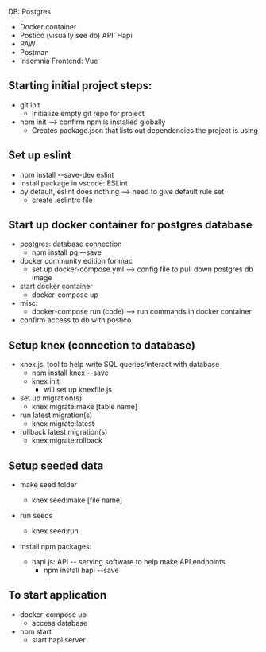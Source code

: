 DB: Postgres
- Docker container
- Postico (visually see db)
API: Hapi
- PAW
- Postman
- Insomnia
Frontend: Vue

## Starting initial project steps:
- git init
    - Initialize empty git repo for project
- npm init --> confirm npm is installed globally
    - Creates package.json that lists out dependencies the project is using

## Set up eslint
- npm install --save-dev eslint
- install package in vscode: ESLint
- by default, eslint does nothing --> need to give default rule set
    - create .eslintrc file

## Start up docker container for postgres database
- postgres: database connection
    - npm install pg --save
 - docker community edition for mac
    - set up docker-compose.yml --> config file to pull down postgres db image
- start docker container
    - docker-compose up
- misc:
    - docker-compose run (code) --> run commands in docker container
- confirm access to db with postico

## Setup knex (connection to database)
- knex.js: tool to help write SQL queries/interact with database
    - npm install knex --save
    - knex init
        - will set up knexfile.js
- set up migration(s)
    - knex migrate:make [table name]
- run latest migration(s)
    - knex migrate:latest
- rollback latest migration(s)
    - knex migrate:rollback

## Setup seeded data
- make seed folder
    - knex seed:make [file name]
- run seeds
    - knex seed:run

- install npm packages:
    - hapi.js: API -- serving software to help make API endpoints 
        - npm install hapi --save

## To start application
- docker-compose up 
    - access database
- npm start
    - start hapi server
